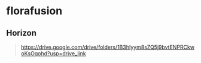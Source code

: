 # florafusion

## Horizon
> https://drive.google.com/drive/folders/1B3hIyym8sZQ5j9bvtENPRCkwoKsOqohd?usp=drive_link
